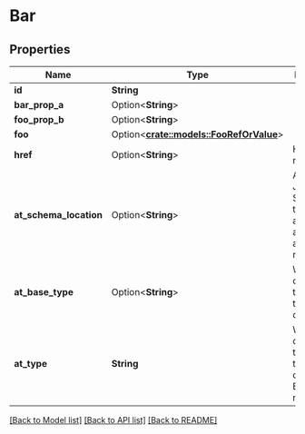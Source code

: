 # Bar

## Properties

Name | Type | Description | Notes
------------ | ------------- | ------------- | -------------
**id** | **String** |  | 
**bar_prop_a** | Option<**String**> |  | [optional]
**foo_prop_b** | Option<**String**> |  | [optional]
**foo** | Option<[**crate::models::FooRefOrValue**](FooRefOrValue.md)> |  | [optional]
**href** | Option<**String**> | Hyperlink reference | [optional]
**at_schema_location** | Option<**String**> | A URI to a JSON-Schema file that defines additional attributes and relationships | [optional]
**at_base_type** | Option<**String**> | When sub-classing, this defines the super-class | [optional]
**at_type** | **String** | When sub-classing, this defines the sub-class Extensible name | 

[[Back to Model list]](../README.md#documentation-for-models) [[Back to API list]](../README.md#documentation-for-api-endpoints) [[Back to README]](../README.md)


